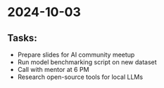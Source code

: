 # 2024-10-03

## Tasks:
- Prepare slides for AI community meetup
- Run model benchmarking script on new dataset
- Call with mentor at 6 PM
- Research open-source tools for local LLMs
